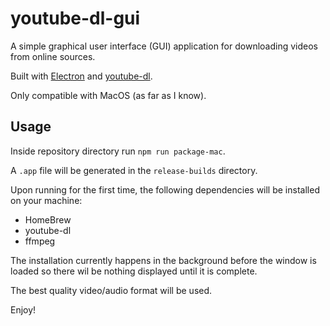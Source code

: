 # youtube-dl-gui

A simple graphical user interface (GUI) application for downloading videos from online sources.

Built with [Electron](https://electronjs.org/) and [youtube-dl](https://github.com/ytdl-org/youtube-dl).

Only compatible with MacOS (as far as I know).

## Usage

Inside repository directory run `npm run package-mac`. 

A `.app` file will be generated in the `release-builds` directory. 

Upon running for the first time, the following dependencies will be installed on your machine:
- HomeBrew
- youtube-dl
- ffmpeg

The installation currently happens in the background before the window is loaded so there wil be nothing
displayed until it is complete.

The best quality video/audio format will be used.

Enjoy!